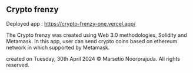 ## Crypto frenzy

Deployed app : https://crypto-frenzy-one.vercel.app/

The Crypto frenzy was created using Web 3.0 methodologies, Solidity and Metamask. In this app, user can send crypto coins based on ethereum network in which supported by Metamask.

created on Tuesday, 30th April 2024 © Marsetio Noorprajuda. All rights reserved.
